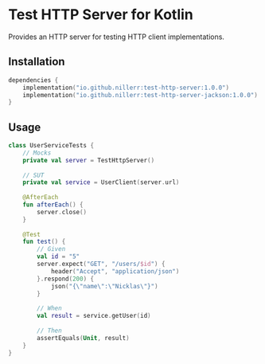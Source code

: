 # Test HTTP Server for Kotlin

Provides an HTTP server for testing HTTP client implementations.

## Installation

```kotlin
dependencies {
    implementation("io.github.nillerr:test-http-server:1.0.0")
    implementation("io.github.nillerr:test-http-server-jackson:1.0.0")
}
```

## Usage

```kotlin
class UserServiceTests {
    // Mocks
    private val server = TestHttpServer()
    
    // SUT
    private val service = UserClient(server.url)
    
    @AfterEach
    fun afterEach() {
        server.close()
    }
    
    @Test
    fun test() {
        // Given
        val id = "5"
        server.expect("GET", "/users/$id") {
            header("Accept", "application/json")
        }.respond(200) {
            json("{\"name\":\"Nicklas\"}")
        }
        
        // When
        val result = service.getUser(id)
        
        // Then
        assertEquals(Unit, result)
    }
}
```
